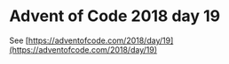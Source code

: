 # Advent of Code 2018 day 19

See [https://adventofcode.com/2018/day/19](https://adventofcode.com/2018/day/19)

